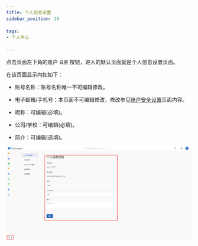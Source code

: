 ```yaml
---
title: 个人信息设置
sidebar_position: 10

tags: 
- 个人中心

---
```


点击页面左下角的账户 `设置` 按钮，进入的默认页面就是个人信息设置页面。

在该页面显示内如如下：

+ 账号名称：账号名称唯一不可编辑修改。

+ 电子邮箱/手机号：本页面不可编辑修改，修改参见[账户安全设置](../security/index.md)页面内容。

+ 昵称：可编辑(必填)。

+ 公司/学校：可编辑(必填)。

+ 简介：可编辑(选填)。


![个人信息页面](./个人信息.png "个人信息页面")